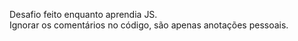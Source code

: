 Desafio feito enquanto aprendia JS. <br>
Ignorar os comentários no código, são apenas anotações pessoais.
 
